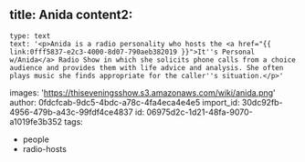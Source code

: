 title: Anida
content2:
  -
    type: text
    text: '<p>Anida is a radio personality who hosts the <a href="{{ link:0fff5837-e2c3-4000-8d07-790aeb382019 }}">It''s Personal w/Anida</a> Radio Show in which she solicits phone calls from a choice audience and provides them with life advice and analysis. She often plays music she finds appropriate for the caller''s situation.</p>'
images: 'https://thiseveningsshow.s3.amazonaws.com/wiki/anida.png'
author: 0fdcfcab-9dc5-4bdc-a78c-4fa4eca4e4e5
import_id: 30dc92fb-4956-479b-a43c-99fdf4ce4837
id: 06975d2c-1d21-48fa-9070-a1019fe3b352
tags:
  - people
  - radio-hosts
